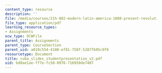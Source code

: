```yaml
---
content_type: resource
description: ''
file: /media/courses/21h-802-modern-latin-america-1808-present-revolution-dictatorship-democracy-spring-2005/bd0ae1aeff7efc580976716958de7487_cuba_slides_studentpresentation_v2.pdf
file_type: application/pdf
learning_resource_types:
- Assignments
ocw_type: OCWFile
parent_title: Assignments
parent_type: CourseSection
parent_uid: a010c554-4180-ef81-758f-5287fb95c9f8
resourcetype: Document
title: cuba_slides_studentpresentation_v2.pdf
uid: bd0ae1ae-ff7e-fc58-0976-716958de7487
---
```

